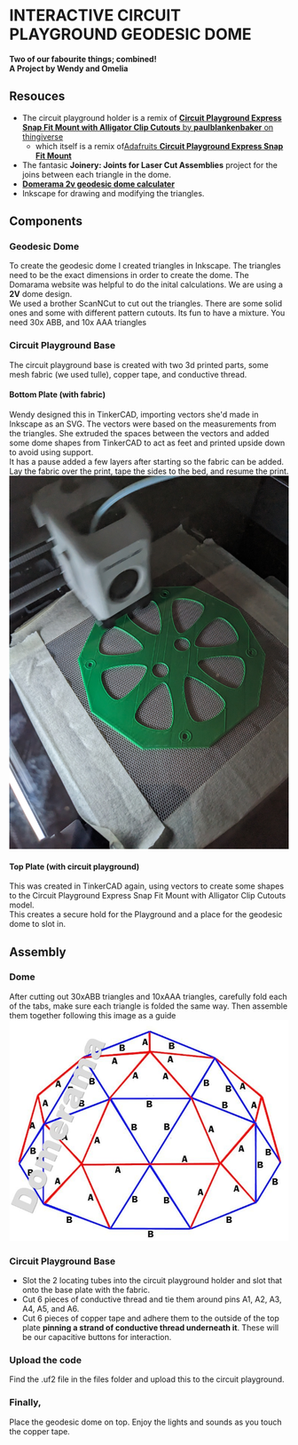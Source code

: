 # INTERACTIVE CIRCUIT PLAYGROUND GEODESIC DOME
**Two of our fabourite things; combined!**  
**A Project by Wendy and Omelia**  

## Resouces
* The circuit playground holder is a remix of [**Circuit Playground Express Snap Fit Mount with Alligator Clip Cutouts** by **paulblankenbaker** on thingiverse](https://www.thingiverse.com/thing:3982715)
    * which itself is a remix of[Adafruits **Circuit Playground Express Snap Fit Mount**](https://www.thingiverse.com/thing:3878226)
* The fantasic **Joinery: Joints for Laser Cut Assemblies** project for the joins between each triangle in the dome.
* [**Domerama 2v geodesic dome calculater**](http://www.domerama.com/calculators/2v-geodesic-dome-calculator/)
* Inkscape for drawing and modifying the triangles.

## Components
### Geodesic Dome
To create the geodesic dome I created triangles in Inkscape. The triangles need to be the exact dimensions in order to create the dome. The Domarama website was helpful to do the inital calculations. We are using a **2V** dome design.  
We used a brother ScanNCut to cut out the triangles. There are some solid ones and some with different pattern cutouts. Its fun to have a mixture.
You need 30x ABB, and 10x AAA triangles

### Circuit Playground Base
The circuit playground base is created with two 3d printed parts, some mesh fabric (we used tulle), copper tape, and conductive thread.
#### Bottom Plate (with fabric)
Wendy designed this in TinkerCAD, importing vectors she'd made in Inkscape as an SVG. The vectors were based on the measurements from the triangles. She extruded the spaces between the vectors and added some dome shapes from TinkerCAD to act as feet and printed upside down to avoid using support.  
It has a pause added a few layers after starting so the fabric can be added. Lay the fabric over the print, tape the sides to the bed, and resume the print.  
![](/images/base_tulle.jpg)
#### Top Plate (with circuit playground)
This was created in TinkerCAD again, using vectors to create some shapes to the Circuit Playground Express Snap Fit Mount with Alligator Clip Cutouts model.  
This creates a secure hold for the Playground and a place for the geodesic dome to slot in.

## Assembly
### Dome
After cutting out 30xABB triangles and 10xAAA triangles, carefully fold each of the tabs, make sure each triangle is folded the same way. 
Then assemble them together following this image as a guide
![](/images/2v_assembly_large.jpg)

### Circuit Playground Base
* Slot the 2 locating tubes into the circuit playground holder and slot that onto the base plate with the fabric.  
* Cut 6 pieces of conductive thread and tie them around pins A1, A2, A3, A4, A5, and A6. 
* Cut 6 pieces of copper tape and adhere them to the outside of the top plate **pinning a strand of conductive thread underneath it**. These will be our capacitive buttons for interaction.

### Upload the code
Find the .uf2 file in the files folder and upload this to the circuit playground. 

### Finally,
Place the geodesic dome on top. Enjoy the lights and sounds as you touch the copper tape.
